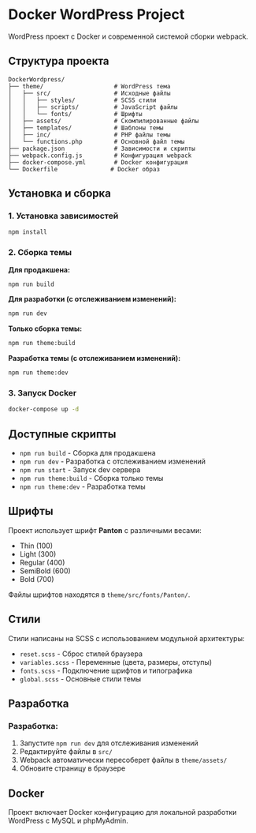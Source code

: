 # Docker WordPress Project

WordPress проект с Docker и современной системой сборки webpack.

## Структура проекта

```
DockerWordpress/
├── theme/                    # WordPress тема
│   ├── src/                  # Исходные файлы
│   │   ├── styles/           # SCSS стили
│   │   ├── scripts/          # JavaScript файлы
│   │   └── fonts/            # Шрифты
│   ├── assets/               # Скомпилированные файлы
│   ├── templates/            # Шаблоны темы
│   ├── inc/                  # PHP файлы темы
│   └── functions.php         # Основной файл темы
├── package.json              # Зависимости и скрипты
├── webpack.config.js         # Конфигурация webpack
├── docker-compose.yml        # Docker конфигурация
└── Dockerfile               # Docker образ
```

## Установка и сборка

### 1. Установка зависимостей

```bash
npm install
```

### 2. Сборка темы

**Для продакшена:**
```bash
npm run build
```

**Для разработки (с отслеживанием изменений):**
```bash
npm run dev
```

**Только сборка темы:**
```bash
npm run theme:build
```

**Разработка темы (с отслеживанием изменений):**
```bash
npm run theme:dev
```



### 3. Запуск Docker

```bash
docker-compose up -d
```

## Доступные скрипты

- `npm run build` - Сборка для продакшена
- `npm run dev` - Разработка с отслеживанием изменений
- `npm run start` - Запуск dev сервера
- `npm run theme:build` - Сборка только темы
- `npm run theme:dev` - Разработка темы


## Шрифты

Проект использует шрифт **Panton** с различными весами:
- Thin (100)
- Light (300)
- Regular (400)
- SemiBold (600)
- Bold (700)

Файлы шрифтов находятся в `theme/src/fonts/Panton/`.

## Стили

Стили написаны на SCSS с использованием модульной архитектуры:
- `reset.scss` - Сброс стилей браузера
- `variables.scss` - Переменные (цвета, размеры, отступы)
- `fonts.scss` - Подключение шрифтов и типографика
- `global.scss` - Основные стили темы

## Разработка

### Разработка:
1. Запустите `npm run dev` для отслеживания изменений
2. Редактируйте файлы в `src/`
3. Webpack автоматически пересоберет файлы в `theme/assets/`
4. Обновите страницу в браузере

## Docker

Проект включает Docker конфигурацию для локальной разработки WordPress с MySQL и phpMyAdmin.